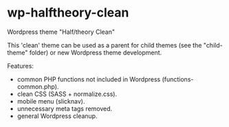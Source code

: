 # wp-halftheory-clean
Wordpress theme "Half/theory Clean"

This 'clean' theme can be used as a parent for child themes (see the "child-theme" folder) or new Wordpress theme development.

Features:
- common PHP functions not included in Wordpress (functions-common.php).
- clean CSS (SASS + normalize.css).
- mobile menu (slicknav).
- unnecessary meta tags removed.
- general Wordpress cleanup.
